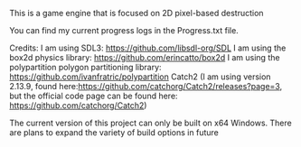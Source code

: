 This is a game engine that is focused on 2D pixel-based destruction

You can find my current progress logs in the Progress.txt file.

Credits: 
I am using SDL3: https://github.com/libsdl-org/SDL
I am using the box2d physics library: https://github.com/erincatto/box2d
I am using the polypartition polygon partitioning library: https://github.com/ivanfratric/polypartition
Catch2 (I am using version 2.13.9, found here:https://github.com/catchorg/Catch2/releases?page=3, but the official code page can be found here: https://github.com/catchorg/Catch2)

The current version of this project can only be built on x64 Windows. There are plans to expand the variety of build options in future
